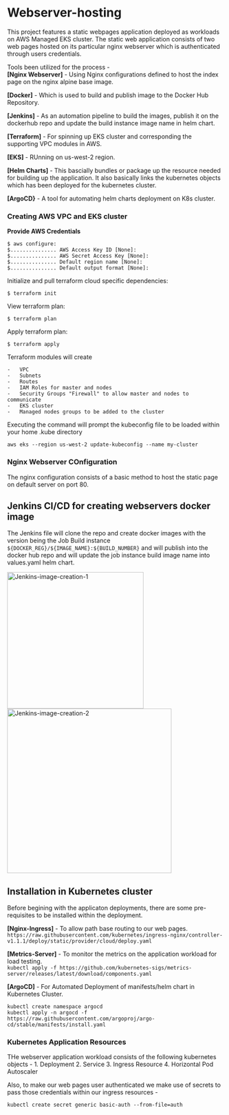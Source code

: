 # Webserver-hosting

This project features a static webpages application deployed as workloads on AWS Managed EKS cluster.
The static web application consists of two web pages hosted on its particular nginx webserver which is authenticated through users credentials.

Tools been utilized for the process - </br>
**[Nginx Webserver]** - Using Nginx configurations defined to host the index page on the nginx alpine base image. </br>

**[Docker]** - Which is used to build and publish image to the Docker Hub Repository. </br>

**[Jenkins]** - As an automation pipeline to build the images, publish it on the dockerhub repo and update the build instance image name in helm chart. </br>

**[Terraform]** - For spinning up EKS cluster and corresponding the supporting VPC modules in AWS. </br>

**[EKS]** - RUnning on us-west-2 region.</br>

**[Helm Charts]** - This bascially bundles or package up the resource needed for building up the application. It also basically links the kubernetes objects which has been deployed for the kubernetes cluster.</br>

**[ArgoCD}** - A tool for automating helm charts deployment on K8s cluster.

<h3> Creating AWS VPC and EKS cluster </h3>

**Provide AWS Credentials**

```
$ aws configure:
$............... AWS Access Key ID [None]:
$............... AWS Secret Access Key [None]:
$............... Default region name [None]:
$............... Default output format [None]:
```

Initialize and pull terraform cloud specific dependencies:
```
$ terraform init
```
View terraform plan:
```
$ terraform plan
```
Apply terraform plan:
```
$ terraform apply
```

Terraform modules will create
```
-   VPC
-   Subnets
-   Routes
-   IAM Roles for master and nodes
-   Security Groups "Firewall" to allow master and nodes to communicate
-   EKS cluster
-   Managed nodes groups to be added to the cluster
```

Executing the command will prompt the kubeconfig file to be loaded within your home .kube directory
```
aws eks --region us-west-2 update-kubeconfig --name my-cluster
```
<h3> Nginx Webserver COnfiguration </h3> 
The nginx configuration consists of a basic method to host the static page on default server on port 80.

<h2> Jenkins CI/CD for creating webservers docker image </h2> 

The Jenkins file will clone the repo and create docker images with the version being the Job Build instance ```${DOCKER_REG}/${IMAGE_NAME}:${BUILD_NUMBER}``` and will publish into the docker hub repo and will update the job instance build image name into values.yaml helm chart.

<img width="317" alt="Jenkins-image-creation-1" src="https://user-images.githubusercontent.com/33144027/203221915-92a91c50-9a99-4d81-a8df-933ef27de2a7.PNG">
<img width="382" alt="Jenkins-image-creation-2" src="https://user-images.githubusercontent.com/33144027/203222292-6440ef8f-b71d-4d41-bf24-1b8bbfec0afa.PNG">

<h2> Installation in Kubernetes cluster </h2>

Before begining with the applicaton  deployments, there are some pre-requisites to be installed within the deployment.

**[Nginx-Ingress]** - To allow path base routing to our web pages. </br>
```https://raw.githubusercontent.com/kubernetes/ingress-nginx/controller-v1.1.1/deploy/static/provider/cloud/deploy.yaml``` </br>

**[Metrics-Server]** - To monitor the metrics on the application workload for load testing. </br>
```kubectl apply -f https://github.com/kubernetes-sigs/metrics-server/releases/latest/download/components.yaml``` </br>

**[ArgoCD]** - For Automated Deployment of manifests/helm chart in Kubernetes Cluster. </br>
```
kubectl create namespace argocd
kubectl apply -n argocd -f https://raw.githubusercontent.com/argoproj/argo-cd/stable/manifests/install.yaml
```

<h3> Kubernetes Application Resources </h3>
THe webserver application workload consists of the following  kubernetes objects - 
1. Deployment
2. Service
3. Ingress Resource
4. Horizontal Pod Autoscaler

Also, to make our web pages user authenticated we make use of secrets to pass those credentials within our ingress resources - 
```
kubectl create secret generic basic-auth --from-file=auth
```







